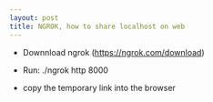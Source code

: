 ```yaml
---
layout: post
title: NGROK, how to share localhost on web
---
```


- Downnload ngrok (https://ngrok.com/download)
- Run:
  ./ngrok http 8000
  
- copy the temporary link into the browser


  
  

